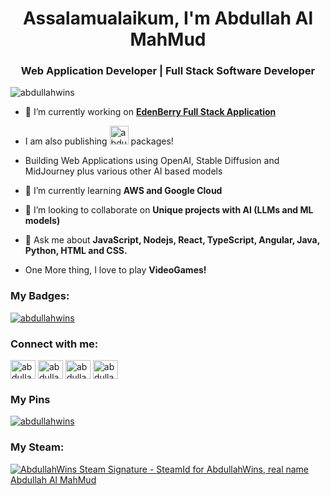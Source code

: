 <h1 align="center">Assalamualaikum, I'm Abdullah Al MahMud</h1>
<h3 align="center">Web Application Developer |  Full Stack Software Developer</h3>
<p align="left"> <img src="https://komarev.com/ghpvc/?username=abdullahwins&label=Profile%20views&color=0e75b6&style=flat" alt="abdullahwins" /> </p>

- 🔭 I’m currently working on **[EdenBerry Full Stack Application](https://www.edenberry.app/)**

- I am also publishing [<img src="https://raw.githubusercontent.com/npm/logos/master/npm%20logo/npm-logo-red.svg" alt="abdullahwins" width="30"/>](https://www.npmjs.com/~abdullahwins?activeTab=packages) packages!

- Building Web Applications using OpenAI, Stable Diffusion and MidJourney plus various other AI based models

- 🌱 I’m currently learning **AWS and Google Cloud**

- 👯 I’m looking to collaborate on **Unique projects with AI (LLMs and ML models)**

- 💬 Ask me about **JavaScript, Nodejs, React, TypeScript, Angular, Java, Python, HTML and CSS.**

- One More thing, I love to play **VideoGames!**

<h3 align="left">My Badges:</h3>
<p align="left"> <a align="center" href="https://github.com/ryo-ma/github-profile-trophy"><img src="https://github-profile-trophy.vercel.app/?username=abdullahwins&theme=matrix" alt="abdullahwins" /></a> </p>

<h3 align="left">Connect with me:</h3>
<p align="left">
  
<a href="https://linkedin.com/in/abdullahwins" target="blank"><img align="center" src="https://raw.githubusercontent.com/rahuldkjain/github-profile-readme-generator/master/src/images/icons/Social/linked-in-alt.svg" alt="abdullahwins" height="30" width="40" /></a>
<a href="https://twitter.com/abdullahwins" target="blank"><img align="center" src="https://raw.githubusercontent.com/rahuldkjain/github-profile-readme-generator/master/src/images/icons/Social/twitter.svg" alt="abdullahwins" height="30" width="40" /></a>
<a href="https://stackoverflow.com/users/19174477/abdullahwins" target="blank"><img align="center" src="https://raw.githubusercontent.com/rahuldkjain/github-profile-readme-generator/master/src/images/icons/Social/stack-overflow.svg" alt="abdullahwins" height="30" width="40" /></a>
<a href="https://dev.to/abdullahwins" target="blank"><img align="center" src="https://raw.githubusercontent.com/rahuldkjain/github-profile-readme-generator/master/src/images/icons/Social/devto.svg" alt="abdullahwins" height="30" width="40" /></a>
</p>

<h3>My Pins</h3>
<p align="left"> <a align="center" href="https://holopin.io/@abdullahwins"><img src="https://holopin.me/abdullahwins" alt="abdullahwins" /></a> </p>


<h3 align="left">My Steam:</h3>
<a align="left" href="https://www.steamcommunity.com/id/abdullahwins/"><img src="https://www.steamidfinder.com/signature/76561198865324652.png" alt="AbdullahWins Steam Signature - SteamId for AbdullahWins, real name Abdullah Al MahMud"/></a>
